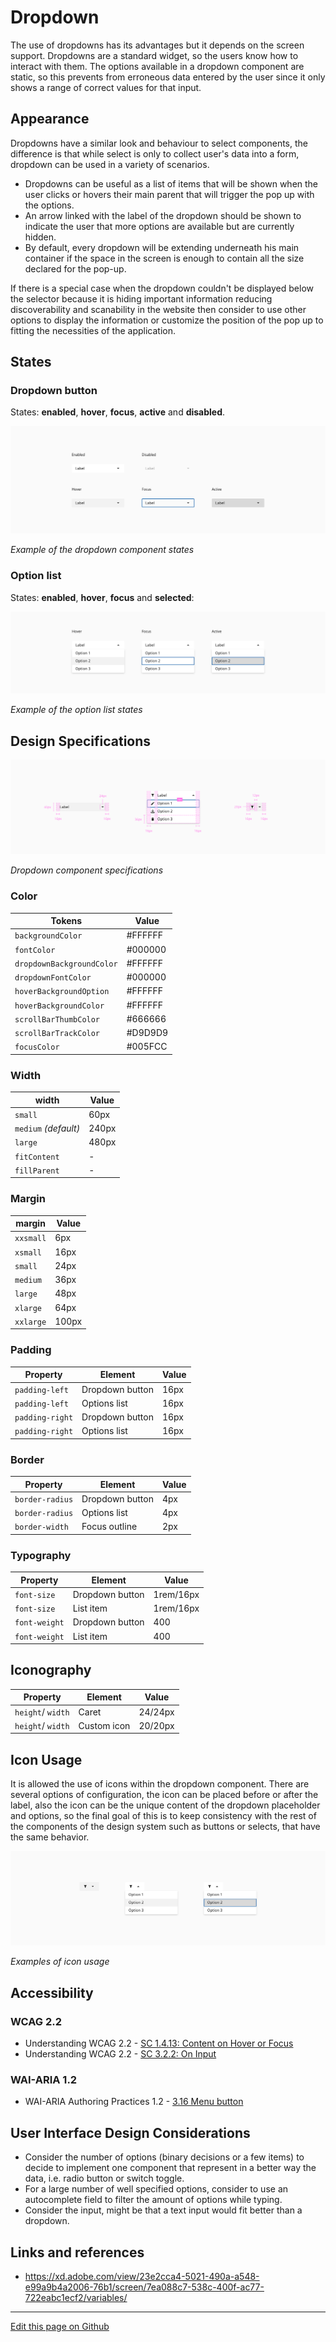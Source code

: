 # Dropdown

The use of dropdowns has its advantages but it depends on the screen support. Dropdowns are a standard widget, so the users know how to interact with them. The options available in a dropdown component are static, so this prevents from erroneous data entered by the user since it only shows a range of correct values for that input.


## Appearance

Dropdowns have a similar look and behaviour to select components, the difference is that while select is only to collect user's data into a form, dropdown can be used in a variety of scenarios.

* Dropdowns can be useful as a list of items that will be shown when the user clicks or hovers their main parent that will trigger the pop up with the options.
* An arrow linked with the label of the dropdown should be shown to indicate the user that more options are available but are currently hidden.
* By default, every dropdown will be extending underneath his main container if the space in the screen is enough to contain all the size declared for the pop-up.

If there is a special case when the dropdown couldn't be displayed below the selector because it is hiding important information reducing discoverability and scanability in the website then consider to use other options to display the information or customize the position of the pop up to fitting the necessities of the application.


## States

### Dropdown button

States: **enabled**, **hover**, **focus**, **active** and **disabled**.

![Example of the dropdown component states](images/dropdown_states.png)

_Example of the dropdown component states_

### Option list

States: **enabled**, **hover**, **focus** and **selected**:

![Example of the option list states](images/dropdown_option_list_states.png)

_Example of the option list states_

## Design Specifications

![Dropdown component specifications](images/dropdown_specs.png)

_Dropdown component specifications_

### Color

| Tokens                    | Value       |
| -----------------------   | ----------- |
| `backgroundColor`         |     #FFFFFF |
| `fontColor`               |     #000000 |
| `dropdownBackgroundColor` |     #FFFFFF |
| `dropdownFontColor`       |     #000000 |
| `hoverBackgroundOption`   |     #FFFFFF |
| `hoverBackgroundColor`    |     #FFFFFF |
| `scrollBarThumbColor`     |     #666666 |
| `scrollBarTrackColor`     |     #D9D9D9 |
| `focusColor`              |     #005FCC |

### Width

width | Value
-- | --
`small` | 60px
`medium` _(default)_ | 240px
`large` | 480px
`fitContent` | -
`fillParent` | -

### Margin

margin | Value
-- | --
`xxsmall` | 6px
`xsmall` | 16px
`small` | 24px
`medium` | 36px
`large` | 48px
`xlarge` | 64px
`xxlarge` | 100px

### Padding

| Property        | Element         | Value     |
| --------------- | ----------      | --------- |
| `padding-left` | Dropdown button  | 16px      |
| `padding-left` | Options list     | 16px      |
| `padding-right`| Dropdown button  | 16px      |
| `padding-right`| Options list     | 16px      |


### Border

| Property        | Element         | Value     |
| --------------- | ----------      | --------- |
| `border-radius` | Dropdown button | 4px       |
| `border-radius` | Options list    | 4px       |
| `border-width`  | Focus outline   | 2px       |


### Typography

| Property        | Element         | Value     |
| --------------- | ----------      | ----------|
| `font-size`     | Dropdown button | 1rem/16px |
| `font-size`     | List item       | 1rem/16px |
| `font-weight`   | Dropdown button | 400       |
| `font-weight`   | List item       | 400       |


## Iconography


| Property          | Element         | Value     |
| ---------------   | ----------      | ----------|
| `height`/ `width` | Caret           | 24/24px   |
| `height`/ `width` | Custom icon     | 20/20px   |



## Icon Usage

It is allowed the use of icons within the dropdown component. There are several options of configuration, the icon can be placed before or after the label, also the icon can be the unique content of the dropdown placeholder and options, so the final goal of this is to keep consistency with the rest of the components of the design system such as buttons or selects, that have the same behavior.

![Examples of icon usage](images/dropdown_icon_usage.png)

_Examples of icon usage_


## Accessibility

### WCAG 2.2

* Understanding WCAG 2.2 - [SC 1.4.13: Content on Hover or Focus](https://www.w3.org/WAI/WCAG22/Understanding/content-on-hover-or-focus.html)
* Understanding WCAG 2.2 - [SC 3.2.2: On Input](https://www.w3.org/WAI/WCAG22/Understanding/on-input.html)

### WAI-ARIA 1.2

* WAI-ARIA Authoring Practices 1.2 - [3.16 Menu button](https://www.w3.org/TR/wai-aria-practices-1.2/#menubutton)


## User Interface Design Considerations

- Consider the number of options (binary decisions or a few items) to decide to implement one component that represent in a better way the data, i.e. radio button or switch toggle.
- For a large number of well specified options, consider to use an autocomplete field to filter the amount of options while typing.
- Consider the input, might be that a text input would fit better than a dropdown.

## Links and references

- https://xd.adobe.com/view/23e2cca4-5021-490a-a548-e99a9b4a2006-76b1/screen/7ea088c7-538c-400f-ac77-722eabc1ecf2/variables/

____________________________________________________________

[Edit this page on Github](https://github.com/dxc-technology/halstack-style-guide/blob/master/guidelines/components/dropdown/README.md)

